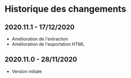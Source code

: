 # Historique des changements

## 2020.11.1 - 17/12/2020

- Amélioration de l'extraction
- Amélioration de l'exportation HTML

## 2020.11.0 - 28/11/2020

- Version initiale
